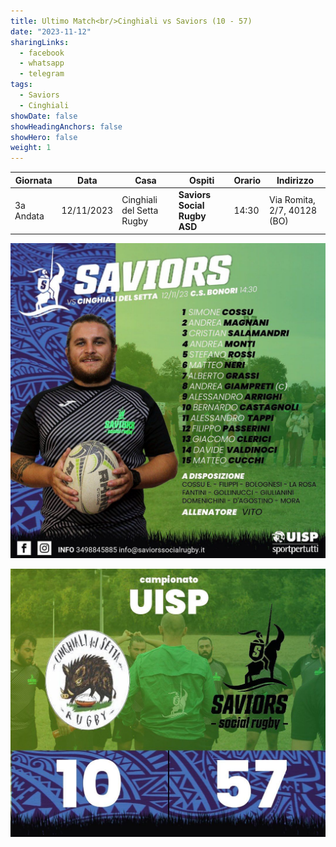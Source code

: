 ```yaml
---
title: Ultimo Match<br/>Cinghiali vs Saviors (10 - 57)
date: "2023-11-12"
sharingLinks:
  - facebook
  - whatsapp
  - telegram
tags:
  - Saviors
  - Cinghiali
showDate: false
showHeadingAnchors: false
showHero: false
weight: 1
---
```


| Giornata  | Data       | Casa                      | Ospiti                       | Orario | Indirizzo                   |
| --------- | ---------- | ------------------------- | ---------------------------- | ------ | --------------------------- |
| 3a Andata | 12/11/2023 | Cinghiali del Setta Rugby | **Saviors Social Rugby ASD** | 14:30  | Via Romita, 2/7, 40128 (BO) |

![](./team.jpg)

![](./featured.jpg)
